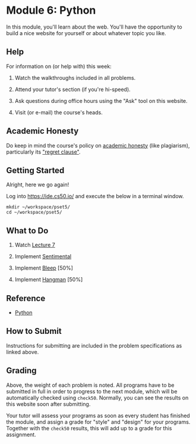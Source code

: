 # Module 6: Python

In this module, you'll learn about the web. You'll have the opportunity to build a nice website for yourself or about whatever topic you like.


## Help

For information on (or help with) this week:

1. Watch the walkthroughs included in all problems.

2. Attend your tutor's section (if you're hi-speed).

4. Ask questions during office hours using the "Ask" tool on this website.

5. Visit (or e-mail) the course's heads.


## Academic Honesty

Do keep in mind the course's policy on [academic honesty](/syllabus#academic_honesty) (like plagiarism), particularly its ["regret clause"](/syllabus#regret).


## Getting Started

Alright, here we go again!

Log into <https://ide.cs50.io/> and execute the below in a terminal window.

    mkdir ~/workspace/pset5/
    cd ~/workspace/pset5/


## What to Do

1. Watch [Lecture 7](/lectures/lecture-7)

3. Implement [Sentimental](/problems/sentimental)

4. Implement [Bleep](/problems/bleep) [50%]

5. Implement [Hangman](/problems/hangman) [50%]


## Reference

- [Python](https://www.youtube.com/watch?v=mgBpcQRDtl0)


## How to Submit

Instructions for submitting are included in the problem specifications as linked above.


## Grading

Above, the weight of each problem is noted. All programs have to be submitted in full in order to progress to the next module, which will be automatically checked using `check50`. Normally, you can see the results on this website soon after submitting.

Your tutor will assess your programs as soon as every student has finished the module, and assign a grade for "style" and "design" for your programs. Together with the `check50` results, this will add up to a grade for this assignment.

